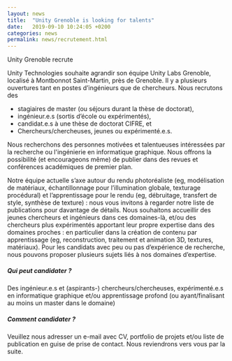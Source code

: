 ```yaml
---
layout: news
title:  "Unity Grenoble is looking for talents"
date:   2019-09-10 10:24:05 +0200
categories: news
permalink: news/recrutement.html
---
```


Unity Grenoble recrute

Unity Technologies souhaite agrandir son équipe Unity Labs Grenoble, localisé à Montbonnot Saint-Martin, près de Grenoble. Il y a plusieurs ouvertures tant en postes d’ingénieurs que de chercheurs. Nous recrutons des
* stagiaires de master (ou séjours durant la thèse de doctorat),
* ingénieur.e.s (sortis d’école ou expérimentés),
* candidat.e.s à une thèse de doctorat CIFRE, et
* Chercheurs/chercheuses, jeunes ou expérimenté.e.s.

Nous recherchons des personnes motivées et talentueuses intéressées par la recherche ou l'ingénierie en informatique graphique. Nous offrons la possibilité (et encourageons même) de publier dans des revues et conférences académiques de premier plan.

Notre équipe actuelle s’axe autour du rendu photoréaliste (eg, modélisation de matériaux, échantillonnage pour l’illumination globale, texturage procédural) et l’apprentissage pour le rendu
(eg, débruitage, transfert de style, synthèse de texture) : nous vous invitons à regarder notre liste de publications pour davantage de détails. Nous souhaitons accueillir des jeunes chercheurs et ingénieurs dans ces domaines-là, et/ou des chercheurs plus expérimentés apportant leur propre expertise dans des domaines proches : en particulier dans la création de contenu par apprentissage (eg, reconstruction, traitement et animation 3D, textures, matériaux). Pour les candidats avec peu ou pas d’expérience de recherche, nous pouvons proposer plusieurs sujets liés à nos domaines d’expertise.

##### Qui peut candidater ?
Des ingénieur.e.s et (aspirants-) chercheurs/chercheuses, expérimenté.e.s en informatique graphique et/ou apprentissage profond (ou ayant/finalisant au moins un master dans le domaine)

##### Comment candidater ?
Veuillez nous adresser un e-mail avec CV, portfolio de projets et/ou liste de publication en guise de prise de contact. Nous reviendrons vers vous par la suite.
